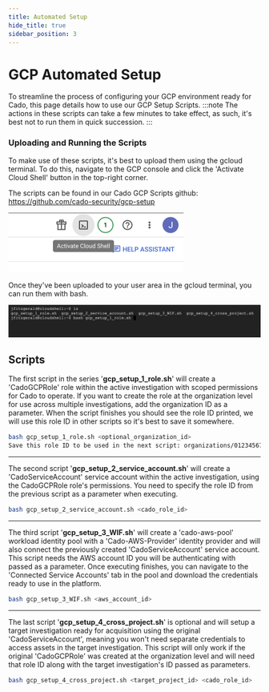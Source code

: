 ```yaml
---
title: Automated Setup
hide_title: true
sidebar_position: 3
---
```


# GCP Automated Setup

To streamline the process of configuring your GCP environment ready for Cado, this page details how to use our GCP Setup Scripts.
:::note
The actions in these scripts can take a few minutes to take effect, as such, it's best not to run them in quick succession.
:::

### Uploading and Running the Scripts

To make use of these scripts, it's best to upload them using the gcloud terminal. To do this, navigate to the GCP console and click the 'Activate Cloud Shell' button in the top-right corner.

The scripts can be found in our Cado GCP Scripts github:
https://github.com/cado-security/gcp-setup 

<img src="/img/gcp-shell.png" alt="Cloud Shell" width="350"/>

Once they've been uploaded to your user area in the gcloud terminal, you can run them with bash.

<img src="/img/gcp-scripts.png" alt="Cloud Shell" width="800"/>

## Scripts
The first script in the series '**gcp_setup_1_role.sh**' will create a 'CadoGCPRole' role within the active investigation with scoped permissions for Cado to operate. If you want to create the role at the organization level for use across multiple investigations, add the organization ID as a parameter.
When the script finishes you should see the role ID printed, we will use this role ID in other scripts so it's best to save it somewhere.
```bash
bash gcp_setup_1_role.sh <optional_organization_id>
Save this role ID to be used in the next script: organizations/0123456789/roles/CadoGCPRole
```
---

The second script '**gcp_setup_2_service_account.sh**' will create a 'CadoServiceAccount' service account within the active investigation, using the CadoGCPRole role's permissions. You need to specify the role ID from the previous script as a parameter when executing.
```bash
bash gcp_setup_2_service_account.sh <cado_role_id>
```
---

The third script '**gcp_setup_3_WIF.sh**' will create a 'cado-aws-pool' workload identity pool with a 'Cado-AWS-Provider' identity provider and will also connect the previously created 'CadoServiceAccount' service account. This script needs the AWS account ID you will be authenticating with passed as a parameter. Once executing finishes, you can navigate to the 'Connected Service Accounts' tab in the pool and download the credentials ready to use in the platform.
```bash
bash gcp_setup_3_WIF.sh <aws_account_id>
```
---

The last script '**gcp_setup_4_cross_project.sh**' is optional and will setup a target investigation ready for acquisition using the original 'CadoServiceAccount', meaning you won't need separate credentials to access assets in the target investigation. This script will only work if the original 'CadoGCPRole' was created at the organization level and will need that role ID along with the target investigation's ID passed as parameters.
```bash
bash gcp_setup_4_cross_project.sh <target_project_id> <cado_role_id>
```
